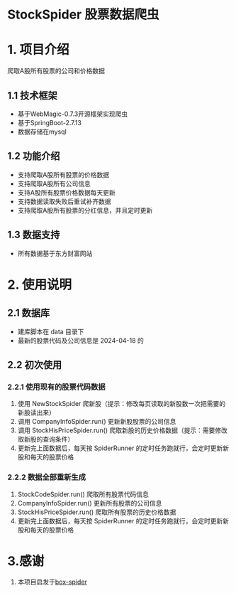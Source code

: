 # StockSpider 股票数据爬虫

# 1. 项目介绍

爬取A股所有股票的公司和价格数据

## 1.1 技术框架

* 基于WebMagic-0.7.3开源框架实现爬虫
* 基于SpringBoot-2.7.13
* 数据存储在mysql

## 1.2 功能介绍

* 支持爬取A股所有股票的价格数据
* 支持爬取A股所有公司信息
* 支持A股所有股票价格数据每天更新
* 支持数据读取失败后重试补齐数据
* 支持爬取A股所有股票的分红信息，并且定时更新

## 1.3 数据支持

* 所有数据基于东方财富网站

# 2. 使用说明

## 2.1 数据库

* 建库脚本在 data 目录下
* 最新的股票代码及公司信息是 2024-04-18 的

## 2.2 初次使用

### 2.2.1 使用现有的股票代码数据

1. 使用 NewStockSpider 爬新股（提示：修改每页读取的新股数一次把需要的新股读出来）
2. 调用 CompanyInfoSpider.run() 更新新股股票的公司信息
3. 调用 StockHisPriceSpider.run() 爬取新股的历史价格数据（提示：需要修改取新股的查询条件）
4. 更新完上面数据后，每天按 SpiderRunner 的定时任务跑就行，会定时更新新股和每天的股票价格

### 2.2.2 数据全部重新生成

1. StockCodeSpider.run() 爬取所有股票代码信息
2. CompanyInfoSpider.run() 更新所有股票的公司信息
3. StockHisPriceSpider.run() 爬取所有股票的历史价格数据
4. 更新完上面数据后，每天按 SpiderRunner 的定时任务跑就行，会定时更新新股和每天的股票价格

# 3.感谢

1. 本项目启发于[box-spider](https://github.com/Laichj/box-spider) 
